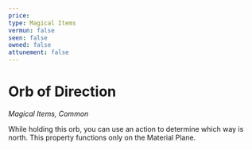 ```yaml
---
price: 
type: Magical Items
vermun: false
seen: false
owned: false
attunement: false
---
```

# Orb of Direction

*Magical Items, Common*

While holding this orb, you can use an action to determine which way is north. This property functions only on the Material Plane.